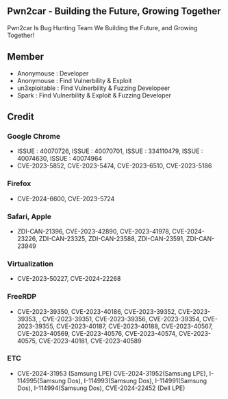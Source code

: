## Pwn2car - Building the Future, Growing Together
Pwn2car Is Bug Hunting Team We Building the Future, and Growing Together!


## Member
- Anonymouse : Developer
- Anonymouse : Find Vulnerbility & Exploit
- un3xploitable : Find Vulnerbility & Fuzzing Developeer
- Spark : Find Vulnerbility & Exploit & Fuzzing Developer

## Credit
### Google Chrome
- ISSUE : 40070726, ISSUE : 40070701, ISSUE : 334110479, ISSUE : 40074630, ISSUE : 40074964
- CVE-2023-5852, CVE-2023-5474, CVE-2023-6510, CVE-2023-5186

### Firefox
- CVE-2024-6600, CVE-2023-5724

### Safari, Apple
- ZDI-CAN-21396, CVE-2023-42890, CVE-2023-41978, CVE-2024-23226, ZDI-CAN-23325, ZDI-CAN-23588, ZDI-CAN-23591, ZDI-CAN-23949

### Virtualization
- CVE-2023-50227, CVE-2024-22268

### FreeRDP
- CVE-2023-39350, CVE-2023-40186, CVE-2023-39352, CVE-2023-39353, , CVE-2023-39351, CVE-2023-39356, CVE-2023-39354, CVE-2023-39355, CVE-2023-40187, CVE-2023-40188, CVE-2023-40567, CVE-2023-40569, CVE-2023-40576, CVE-2023-40574, CVE-2023-40575, CVE-2023-40181, CVE-2023-40589

### ETC
- CVE-2024-31953 (Samsung LPE) CVE-2024-31952(Samsung LPE), I-114995(Samsung Dos), I-114993(Samsung Dos), I-114991(Samsung Dos), I-114994(Samsung Dos), CVE-2024-22452 (Dell LPE)

<!--
**pwn2carr/pwn2carr** is a ✨ _special_ ✨ repository because its `README.md` (this file) appears on your GitHub profile.

Here are some ideas to get you started:

- 🔭 I’m currently working on ...
- 🌱 I’m currently learning ...
- 👯 I’m looking to collaborate on ...
- 🤔 I’m looking for help with ...
- 💬 Ask me about ...
- 📫 How to reach me: ...
- 😄 Pronouns: ...
- ⚡ Fun fact: ...
-->
